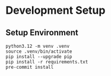 Development Setup
=================

## Setup Environment

```shell
python3.12 -m venv .venv
source .venv/bin/activate
pip install --upgrade pip
pip install -r requirements.txt
pre-commit install
```
